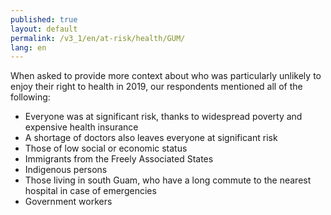 ```yaml
---
published: true
layout: default
permalink: /v3_1/en/at-risk/health/GUM/
lang: en
---
```

When asked to provide more context about who was particularly unlikely to enjoy their right to health in 2019, our respondents mentioned all of the following: 

- Everyone was at significant risk, thanks to widespread poverty and expensive health insurance
- A shortage of doctors also leaves everyone at significant risk  
- Those of low social or economic status 
- Immigrants from the Freely Associated States  
- Indigenous persons 
- Those living in south Guam, who have a long commute to the nearest hospital in case of emergencies 
- Government workers
